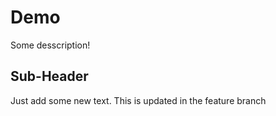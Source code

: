# Demo
Some desscription!

## Sub-Header 

Just add some new text. 
This is updated in the feature branch